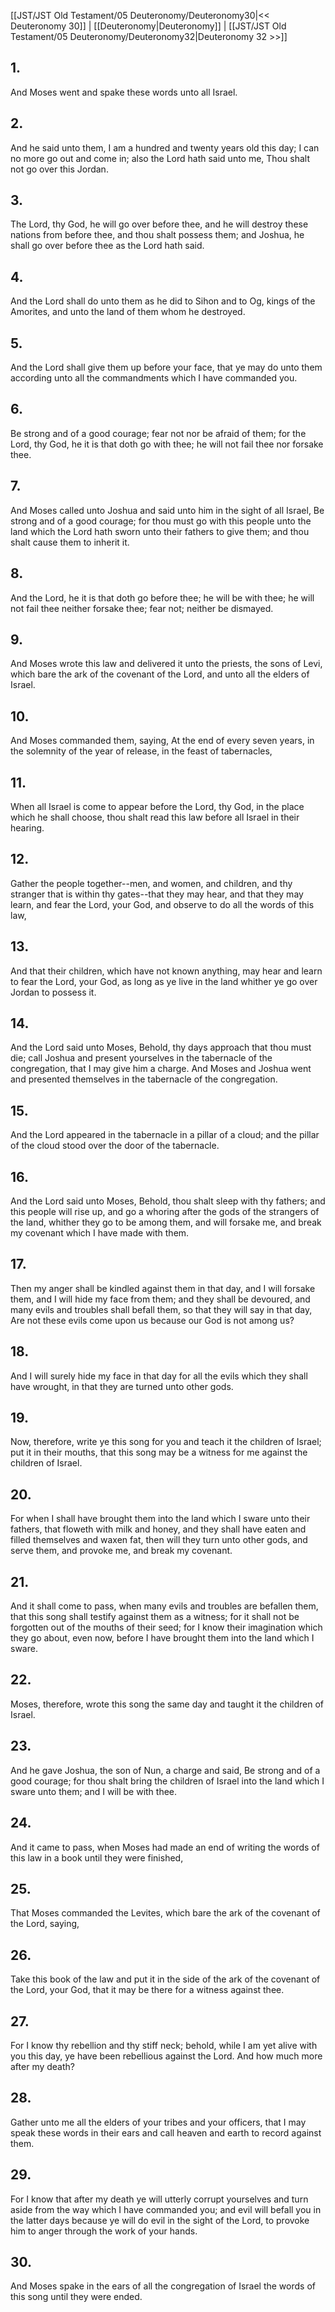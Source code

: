 [[JST/JST Old Testament/05 Deuteronomy/Deuteronomy30|<< Deuteronomy 30]] | [[Deuteronomy|Deuteronomy]] | [[JST/JST Old Testament/05 Deuteronomy/Deuteronomy32|Deuteronomy 32 >>]]
## 1.
And Moses went and spake these words unto all Israel.
## 2.
And he said unto them, I am a hundred and twenty years old this day; I can no more go out and come in; also the Lord hath said unto me, Thou shalt not go over this Jordan.
## 3.
The Lord, thy God, he will go over before thee, and he will destroy these nations from before thee, and thou shalt possess them; and Joshua, he shall go over before thee as the Lord hath said.
## 4.
And the Lord shall do unto them as he did to Sihon and to Og, kings of the Amorites, and unto the land of them whom he destroyed.
## 5.
And the Lord shall give them up before your face, that ye may do unto them according unto all the commandments which I have commanded you.
## 6.
Be strong and of a good courage; fear not nor be afraid of them; for the Lord, thy God, he it is that doth go with thee; he will not fail thee nor forsake thee.
## 7.
And Moses called unto Joshua and said unto him in the sight of all Israel, Be strong and of a good courage; for thou must go with this people unto the land which the Lord hath sworn unto their fathers to give them; and thou shalt cause them to inherit it.
## 8.
And the Lord, he it is that doth go before thee; he will be with thee; he will not fail thee neither forsake thee; fear not; neither be dismayed.
## 9.
And Moses wrote this law and delivered it unto the priests, the sons of Levi, which bare the ark of the covenant of the Lord, and unto all the elders of Israel.
## 10.
And Moses commanded them, saying, At the end of every seven years, in the solemnity of the year of release, in the feast of tabernacles,
## 11.
When all Israel is come to appear before the Lord, thy God, in the place which he shall choose, thou shalt read this law before all Israel in their hearing.
## 12.
Gather the people together\--men, and women, and children, and thy stranger that is within thy gates\--that they may hear, and that they may learn, and fear the Lord, your God, and observe to do all the words of this law,
## 13.
And that their children, which have not known anything, may hear and learn to fear the Lord, your God, as long as ye live in the land whither ye go over Jordan to possess it.
## 14.
And the Lord said unto Moses, Behold, thy days approach that thou must die; call Joshua and present yourselves in the tabernacle of the congregation, that I may give him a charge. And Moses and Joshua went and presented themselves in the tabernacle of the congregation.
## 15.
And the Lord appeared in the tabernacle in a pillar of a cloud; and the pillar of the cloud stood over the door of the tabernacle.
## 16.
And the Lord said unto Moses, Behold, thou shalt sleep with thy fathers; and this people will rise up, and go a whoring after the gods of the strangers of the land, whither they go to be among them, and will forsake me, and break my covenant which I have made with them.
## 17.
Then my anger shall be kindled against them in that day, and I will forsake them, and I will hide my face from them; and they shall be devoured, and many evils and troubles shall befall them, so that they will say in that day, Are not these evils come upon us because our God is not among us?
## 18.
And I will surely hide my face in that day for all the evils which they shall have wrought, in that they are turned unto other gods.
## 19.
Now, therefore, write ye this song for you and teach it the children of Israel; put it in their mouths, that this song may be a witness for me against the children of Israel.
## 20.
For when I shall have brought them into the land which I sware unto their fathers, that floweth with milk and honey, and they shall have eaten and filled themselves and waxen fat, then will they turn unto other gods, and serve them, and provoke me, and break my covenant.
## 21.
And it shall come to pass, when many evils and troubles are befallen them, that this song shall testify against them as a witness; for it shall not be forgotten out of the mouths of their seed; for I know their imagination which they go about, even now, before I have brought them into the land which I sware.
## 22.
Moses, therefore, wrote this song the same day and taught it the children of Israel.
## 23.
And he gave Joshua, the son of Nun, a charge and said, Be strong and of a good courage; for thou shalt bring the children of Israel into the land which I sware unto them; and I will be with thee.
## 24.
And it came to pass, when Moses had made an end of writing the words of this law in a book until they were finished,
## 25.
That Moses commanded the Levites, which bare the ark of the covenant of the Lord, saying,
## 26.
Take this book of the law and put it in the side of the ark of the covenant of the Lord, your God, that it may be there for a witness against thee.
## 27.
For I know thy rebellion and thy stiff neck; behold, while I am yet alive with you this day, ye have been rebellious against the Lord. And how much more after my death?
## 28.
Gather unto me all the elders of your tribes and your officers, that I may speak these words in their ears and call heaven and earth to record against them.
## 29.
For I know that after my death ye will utterly corrupt yourselves and turn aside from the way which I have commanded you; and evil will befall you in the latter days because ye will do evil in the sight of the Lord, to provoke him to anger through the work of your hands.
## 30.
And Moses spake in the ears of all the congregation of Israel the words of this song until they were ended.

